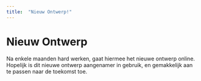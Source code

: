 ```yaml
---
title:  "Nieuw Ontwerp!"
---
```


# Nieuw Ontwerp

Na enkele maanden hard werken, gaat hiermee het nieuwe ontwerp online. Hopelijk is dit nieuwe ontwerp aangenamer in gebruik, en gemakkelijk aan te passen naar de toekomst toe.

<!--more-->
